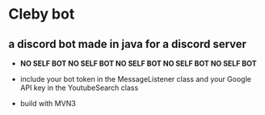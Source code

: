 # Cleby bot
## a discord bot made in java for a discord server  
* **NO SELF BOT  NO SELF BOT  NO SELF BOT  NO SELF BOT  NO SELF BOT**

* include your bot token in the MessageListener class and your Google API key in the YoutubeSearch class

* build with MVN3